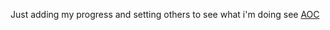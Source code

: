 Just adding my progress and setting others to see what i'm doing see [AOC](https://adventofcode.com)